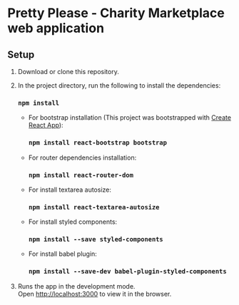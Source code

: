 # Pretty Please - Charity Marketplace web application 
## Setup

1. Download or clone this repository. <br />
2. In the project directory, run the following to install the dependencies:<br />
    
    ### `npm install`

    - For bootstrap installation (This project was bootstrapped with [Create React App](https://github.com/facebook/create-react-app)): 
       ### `npm install react-bootstrap bootstrap` 

    - For router dependencies installation: 
       ### `npm install react-router-dom` 

    - For install textarea autosize:
       ### `npm install react-textarea-autosize`
    
    - For install styled components:
       ### `npm install --save styled-components`

    - For install babel plugin:
       ### `npm install --save-dev babel-plugin-styled-components`



3. Runs the app in the development mode.<br />
    Open [http://localhost:3000](http://localhost:3000) to view it in the browser.







